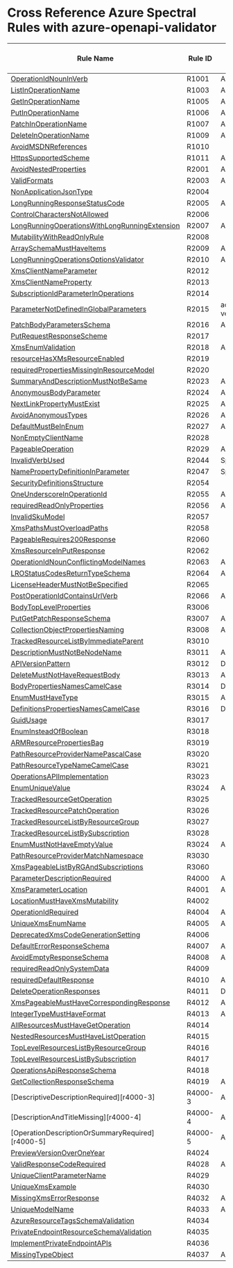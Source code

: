 # Cross Reference Azure Spectral Rules with azure-openapi-validator

| Rule Name | Rule ID | Azure Spectral Ruleset |
| --------- | ------- | ---------------------- |
| [OperationIdNounInVerb][r1001] | R1001 | Add |
| [ListInOperationName][r1003] | R1003 | Add |
| [GetInOperationName][r1005] | R1005 | Add |
| [PutInOperationName][r1006] | R1006 | Add |
| [PatchInOperationName][r1007] | R1007 | Add |
| [DeleteInOperationName][r1009] | R1009 | Add |
| [AvoidMSDNReferences][r1010] | R1010 |  |
| [HttpsSupportedScheme][r1011] | R1011 | Add |
| [AvoidNestedProperties][r2001] | R2001 | Add |
| [ValidFormats][r2003] | R2003 | Add |
| [NonApplicationJsonType][r2004] | R2004 | |
| [LongRunningResponseStatusCode][r2005] | R2005 | Add |
| [ControlCharactersNotAllowed][r2006] | R2006 |  |
| [LongRunningOperationsWithLongRunningExtension][r2007] | R2007 | Add |
| [MutabilityWithReadOnlyRule][r2008] | R2008 |  |
| [ArraySchemaMustHaveItems][r2009] | R2009 | Add |
| [LongRunningOperationsOptionsValidator][r2010] | R2010 | Add ? |
| [XmsClientNameParameter][r2012] | R2012 |  |
| [XmsClientNameProperty][r2013] | R2013 |  |
| [SubscriptionIdParameterInOperations][r2014] | R2014 |  |
| [ParameterNotDefinedInGlobalParameters][r2015] | R2015 | add for api-version |
| [PatchBodyParametersSchema][r2016] | R2016 | Add |
| [PutRequestResponseScheme][r2017] | R2017 |  |
| [XmsEnumValidation][r2018] | R2018 | Add |
| [resourceHasXMsResourceEnabled][r2019] | R2019 |  |
| [requiredPropertiesMissingInResourceModel][r2020] | R2020 |  |
| [SummaryAndDescriptionMustNotBeSame][r2023] | R2023 | Add |
| [AnonymousBodyParameter][r2024] | R2024 | Add |
| [NextLinkPropertyMustExist][r2025] | R2025 | Add |
| [AvoidAnonymousTypes][r2026] | R2026 | Add |
| [DefaultMustBeInEnum][r2027] | R2027 | Add |
| [NonEmptyClientName][r2028] | R2028 |  |
| [PageableOperation][r2029] | R2029 | Add |
| [InvalidVerbUsed][r2044] | R2044 | Spectral:oas |
| [NamePropertyDefinitionInParameter][r2047] | R2047 | Spectral:oas |
| [SecurityDefinitionsStructure][r2054] | R2054 |  |
| [OneUnderscoreInOperationId][r2055] | R2055 | Add |
| [requiredReadOnlyProperties][r2056] | R2056 | Add |
| [InvalidSkuModel][r2057] | R2057 |  |
| [XmsPathsMustOverloadPaths][r2058] | R2058 |  |
| [PageableRequires200Response][r2060] | R2060 |  |
| [XmsResourceInPutResponse][r2062] | R2062 | |
| [OperationIdNounConflictingModelNames][r2063] | R2063 | Add |
| [LROStatusCodesReturnTypeSchema][r2064] | R2064 | Add |
| [LicenseHeaderMustNotBeSpecified][r2065] | R2065 |  |
| [PostOperationIdContainsUrlVerb][r2066] | R2066 | Add |
| [BodyTopLevelProperties][r3006] | R3006 | |
| [PutGetPatchResponseSchema][r3007] | R3007 | Add |
| [CollectionObjectPropertiesNaming][r3008] | R3008 | Add |
| [TrackedResourceListByImmediateParent][r3010] | R3010 |  |
| [DescriptionMustNotBeNodeName][r3011] | R3011 | Add |
| [APIVersionPattern][r3012] | R3012 | Done |
| [DeleteMustNotHaveRequestBody][r3013] | R3013 | Add |
| [BodyPropertiesNamesCamelCase][r3014] | R3014 | Done |
| [EnumMustHaveType][r3015] | R3015 | Add |
| [DefinitionsPropertiesNamesCamelCase][r3016] | R3016 | Done |
| [GuidUsage][r3017] | R3017 |  |
| [EnumInsteadOfBoolean][r3018] | R3018 |  |
| [ARMResourcePropertiesBag][r3019] | R3019 |  |
| [PathResourceProviderNamePascalCase][r3020] | R3020 |  |
| [PathResourceTypeNameCamelCase][r3021] | R3021 |  |
| [OperationsAPIImplementation][r3023] | R3023 |  |
| [EnumUniqueValue][r3024] | R3024 | Add |
| [TrackedResourceGetOperation][r3025] | R3025 | |
| [TrackedResourcePatchOperation][r3026] | R3026 | |
| [TrackedResourceListByResourceGroup][r3027] | R3027 |  |
| [TrackedResourceListBySubscription][r3028] | R3028 |  |
| [EnumMustNotHaveEmptyValue][r3024] | R3024 | Add |
| [PathResourceProviderMatchNamespace][r3030] | R3030  | |
| [XmsPageableListByRGAndSubscriptions][r3060] | R3060 |  |
| [ParameterDescriptionRequired][r4000] | R4000 | Add |
| [XmsParameterLocation][r4001] | R4001 | Add |
| [LocationMustHaveXmsMutability][r4002] | R4002 |  |
| [OperationIdRequired][r4004] | R4004 | Add |
| [UniqueXmsEnumName][r4005] | R4005 | Add |
| [DeprecatedXmsCodeGenerationSetting][r4006] | R4006 |  |
| [DefaultErrorResponseSchema][r4007] | R4007 | Add |
| [AvoidEmptyResponseSchema][r4008] | R4008 | Add |
| [requiredReadOnlySystemData][r4009] | R4009 | |
| [requiredDefaultResponse][r4010] | R4010 | Add |
| [DeleteOperationResponses][r4011] | R4011 | Done |
| [XmsPageableMustHaveCorrespondingResponse][r4012] | R4012 | Add |
| [IntegerTypeMustHaveFormat][r4013] | R4013 | Add |
| [AllResourcesMustHaveGetOperation][r4014] | R4014 |  |
| [NestedResourcesMustHaveListOperation][r4015] | R4015 |  |
| [TopLevelResourcesListByResourceGroup][r4016] | R4016 |  |
| [TopLevelResourcesListBySubscription][r4017] | R4017 | |
| [OperationsApiResponseSchema][r4018] | R4018 |  |
| [GetCollectionResponseSchema][r4019] | R4019 | Add |
| [DescriptiveDescriptionRequired][r4000-3] | R4000-3 | Add |
| [DescriptionAndTitleMissing][r4000-4] | R4000-4 | Add |
| [OperationDescriptionOrSummaryRequired][r4000-5] | R4000-5 | Add |
| [PreviewVersionOverOneYear][r4024] | R4024 |  |
| [ValidResponseCodeRequired][r4028] | R4028 | Add |
| [UniqueClientParameterName][r4029] | R4029 |  |
| [UniqueXmsExample][r4030] | R4030 |  |
| [MissingXmsErrorResponse][r4032] | R4032 | Add |
| [UniqueModelName][r4033] | R4033 | Add |
| [AzureResourceTagsSchemaValidation][r4034] | R4034 |  |
| [PrivateEndpointResourceSchemaValidation][r4035] | R4035 |  |
| [ImplementPrivateEndpointAPIs][r4036] | R4036 |  |
| [MissingTypeObject][r4037] | R4037 | Add |

[r1001]: https://github.com/Azure/azure-rest-api-specs/blob/master/documentation/openapi-authoring-automated-guidelines.md#r1001
[r1003]: https://github.com/Azure/azure-rest-api-specs/blob/master/documentation/openapi-authoring-automated-guidelines.md#r1003
[r1005]: https://github.com/Azure/azure-rest-api-specs/blob/master/documentation/openapi-authoring-automated-guidelines.md#r1005
[r1006]: https://github.com/Azure/azure-rest-api-specs/blob/master/documentation/openapi-authoring-automated-guidelines.md#r1006
[r1007]: https://github.com/Azure/azure-rest-api-specs/blob/master/documentation/openapi-authoring-automated-guidelines.md#r1007
[r1009]: https://github.com/Azure/azure-rest-api-specs/blob/master/documentation/openapi-authoring-automated-guidelines.md#r1009
[r1010]: https://github.com/Azure/azure-rest-api-specs/blob/master/documentation/openapi-authoring-automated-guidelines.md#r1010
[r1011]: https://github.com/Azure/azure-rest-api-specs/blob/master/documentation/openapi-authoring-automated-guidelines.md#r1011
[r2001]: https://github.com/Azure/azure-rest-api-specs/blob/master/documentation/openapi-authoring-automated-guidelines.md#r2001
[r2003]: https://github.com/Azure/azure-rest-api-specs/blob/master/documentation/openapi-authoring-automated-guidelines.md#r2003
[r2004]: https://github.com/Azure/azure-rest-api-specs/blob/master/documentation/openapi-authoring-automated-guidelines.md#r2004
[r2005]: https://github.com/Azure/azure-rest-api-specs/blob/master/documentation/openapi-authoring-automated-guidelines.md#r2005
[r2006]: https://github.com/Azure/azure-rest-api-specs/blob/master/documentation/openapi-authoring-automated-guidelines.md#r2006
[r2007]: https://github.com/Azure/azure-rest-api-specs/blob/master/documentation/openapi-authoring-automated-guidelines.md#r2007
[r2008]: https://github.com/Azure/azure-rest-api-specs/blob/master/documentation/openapi-authoring-automated-guidelines.md#r2008
[r2009]: https://github.com/Azure/azure-rest-api-specs/blob/master/documentation/openapi-authoring-automated-guidelines.md#r2009
[r2010]: https://github.com/Azure/azure-rest-api-specs/blob/master/documentation/openapi-authoring-automated-guidelines.md#r2010
[r2012]: https://github.com/Azure/azure-rest-api-specs/blob/master/documentation/openapi-authoring-automated-guidelines.md#r2012
[r2013]: https://github.com/Azure/azure-rest-api-specs/blob/master/documentation/openapi-authoring-automated-guidelines.md#r2013
[r2014]: https://github.com/Azure/azure-rest-api-specs/blob/master/documentation/openapi-authoring-automated-guidelines.md#r2014
[r2015]: https://github.com/Azure/azure-rest-api-specs/blob/master/documentation/openapi-authoring-automated-guidelines.md#r2015
[r2016]: https://github.com/Azure/azure-rest-api-specs/blob/master/documentation/openapi-authoring-automated-guidelines.md#r2016
[r2017]: https://github.com/Azure/azure-rest-api-specs/blob/master/documentation/openapi-authoring-automated-guidelines.md#r2017
[r2018]: https://github.com/Azure/azure-rest-api-specs/blob/master/documentation/openapi-authoring-automated-guidelines.md#r2018
[r2019]: https://github.com/Azure/azure-rest-api-specs/blob/master/documentation/openapi-authoring-automated-guidelines.md#r2019
[r2020]: https://github.com/Azure/azure-rest-api-specs/blob/master/documentation/openapi-authoring-automated-guidelines.md#r2020
[r2023]: https://github.com/Azure/azure-rest-api-specs/blob/master/documentation/openapi-authoring-automated-guidelines.md#r2023
[r2024]: https://github.com/Azure/azure-rest-api-specs/blob/master/documentation/openapi-authoring-automated-guidelines.md#r2024
[r2025]: https://github.com/Azure/azure-rest-api-specs/blob/master/documentation/openapi-authoring-automated-guidelines.md#r2025
[r2026]: https://github.com/Azure/azure-rest-api-specs/blob/master/documentation/openapi-authoring-automated-guidelines.md#r2026
[r2027]: https://github.com/Azure/azure-rest-api-specs/blob/master/documentation/openapi-authoring-automated-guidelines.md#r2027
[r2028]: https://github.com/Azure/azure-rest-api-specs/blob/master/documentation/openapi-authoring-automated-guidelines.md#r2028
[r2029]: https://github.com/Azure/azure-rest-api-specs/blob/master/documentation/openapi-authoring-automated-guidelines.md#r2029
[r2044]: https://github.com/Azure/azure-rest-api-specs/blob/master/documentation/openapi-authoring-automated-guidelines.md#r2044
[r2047]: https://github.com/Azure/azure-rest-api-specs/blob/master/documentation/openapi-authoring-automated-guidelines.md#r2047
[r2054]: https://github.com/Azure/azure-rest-api-specs/blob/master/documentation/openapi-authoring-automated-guidelines.md#r2054
[r2055]: https://github.com/Azure/azure-rest-api-specs/blob/master/documentation/openapi-authoring-automated-guidelines.md#r2055
[r2056]: https://github.com/Azure/azure-rest-api-specs/blob/master/documentation/openapi-authoring-automated-guidelines.md#r2056
[r2057]: https://github.com/Azure/azure-rest-api-specs/blob/master/documentation/openapi-authoring-automated-guidelines.md#r2057
[r2058]: https://github.com/Azure/azure-rest-api-specs/blob/master/documentation/openapi-authoring-automated-guidelines.md#r2058
[r2060]: https://github.com/Azure/azure-rest-api-specs/blob/master/documentation/openapi-authoring-automated-guidelines.md#r2060
[r2062]: https://github.com/Azure/azure-rest-api-specs/blob/master/documentation/openapi-authoring-automated-guidelines.md#r2062
[r2063]: https://github.com/Azure/azure-rest-api-specs/blob/master/documentation/openapi-authoring-automated-guidelines.md#r2063
[r2064]: https://github.com/Azure/azure-rest-api-specs/blob/master/documentation/openapi-authoring-automated-guidelines.md#r2064
[r2065]: https://github.com/Azure/azure-rest-api-specs/blob/master/documentation/openapi-authoring-automated-guidelines.md#r2065
[r2066]: https://github.com/Azure/azure-rest-api-specs/blob/master/documentation/openapi-authoring-automated-guidelines.md#r2066
[r3006]: https://github.com/Azure/azure-rest-api-specs/blob/master/documentation/openapi-authoring-automated-guidelines.md#r3006
[r3007]: https://github.com/Azure/azure-rest-api-specs/blob/master/documentation/openapi-authoring-automated-guidelines.md#r3007
[r3008]: https://github.com/Azure/azure-rest-api-specs/blob/master/documentation/openapi-authoring-automated-guidelines.md#r3008
[r3010]: https://github.com/Azure/azure-rest-api-specs/blob/master/documentation/openapi-authoring-automated-guidelines.md#r3010
[r3011]: https://github.com/Azure/azure-rest-api-specs/blob/master/documentation/openapi-authoring-automated-guidelines.md#r3011
[r3012]: https://github.com/Azure/azure-rest-api-specs/blob/master/documentation/openapi-authoring-automated-guidelines.md#r3012
[r3013]: https://github.com/Azure/azure-rest-api-specs/blob/master/documentation/openapi-authoring-automated-guidelines.md#r3013
[r3014]: https://github.com/Azure/azure-rest-api-specs/blob/master/documentation/openapi-authoring-automated-guidelines.md#r3014
[r3015]: https://github.com/Azure/azure-rest-api-specs/blob/master/documentation/openapi-authoring-automated-guidelines.md#r3015
[r3016]: https://github.com/Azure/azure-rest-api-specs/blob/master/documentation/openapi-authoring-automated-guidelines.md#r3016
[r3017]: https://github.com/Azure/azure-rest-api-specs/blob/master/documentation/openapi-authoring-automated-guidelines.md#r3017
[r3018]: https://github.com/Azure/azure-rest-api-specs/blob/master/documentation/openapi-authoring-automated-guidelines.md#r3018
[r3019]: https://github.com/Azure/azure-rest-api-specs/blob/master/documentation/openapi-authoring-automated-guidelines.md#r3019
[r3020]: https://github.com/Azure/azure-rest-api-specs/blob/master/documentation/openapi-authoring-automated-guidelines.md#r3020
[r3021]: https://github.com/Azure/azure-rest-api-specs/blob/master/documentation/openapi-authoring-automated-guidelines.md#r3021
[r3023]: https://github.com/Azure/azure-rest-api-specs/blob/master/documentation/openapi-authoring-automated-guidelines.md#r3023
[r3024]: https://github.com/Azure/azure-rest-api-specs/blob/master/documentation/openapi-authoring-automated-guidelines.md#r3024
[r3025]: https://github.com/Azure/azure-rest-api-specs/blob/master/documentation/openapi-authoring-automated-guidelines.md#r3025
[r3026]: https://github.com/Azure/azure-rest-api-specs/blob/master/documentation/openapi-authoring-automated-guidelines.md#r3026
[r3027]: https://github.com/Azure/azure-rest-api-specs/blob/master/documentation/openapi-authoring-automated-guidelines.md#r3027
[r3028]: https://github.com/Azure/azure-rest-api-specs/blob/master/documentation/openapi-authoring-automated-guidelines.md#r3028
[r3029]: https://github.com/Azure/azure-rest-api-specs/blob/master/documentation/openapi-authoring-automated-guidelines.md#r3029
[r3030]: https://github.com/Azure/azure-rest-api-specs/blob/master/documentation/openapi-authoring-automated-guidelines.md#R3030
[r3060]: https://github.com/Azure/azure-rest-api-specs/blob/master/documentation/openapi-authoring-automated-guidelines.md#r3060
[r4000]: https://github.com/Azure/azure-rest-api-specs/blob/master/documentation/openapi-authoring-automated-guidelines.md#r4000
[r4001]: https://github.com/Azure/azure-rest-api-specs/blob/master/documentation/openapi-authoring-automated-guidelines.md#r4001
[r4002]: https://github.com/Azure/azure-rest-api-specs/blob/master/documentation/openapi-authoring-automated-guidelines.md#r4002
[r4004]: https://github.com/Azure/azure-rest-api-specs/blob/master/documentation/openapi-authoring-automated-guidelines.md#r4004
[r4005]: https://github.com/Azure/azure-rest-api-specs/blob/master/documentation/openapi-authoring-automated-guidelines.md#r4005
[r4006]: https://github.com/Azure/azure-rest-api-specs/blob/master/documentation/openapi-authoring-automated-guidelines.md#r4006
[r4007]: https://github.com/Azure/azure-rest-api-specs/blob/master/documentation/openapi-authoring-automated-guidelines.md#r4007
[r4008]: https://github.com/Azure/azure-rest-api-specs/blob/master/documentation/openapi-authoring-automated-guidelines.md#r4008
[r4009]: https://github.com/Azure/azure-rest-api-specs/blob/master/documentation/openapi-authoring-automated-guidelines.md#r4009
[r4010]: https://github.com/Azure/azure-rest-api-specs/blob/master/documentation/openapi-authoring-automated-guidelines.md#r4010
[r4011]: https://github.com/Azure/azure-rest-api-specs/blob/master/documentation/openapi-authoring-automated-guidelines.md#r4011
[r4012]: https://github.com/Azure/azure-rest-api-specs/blob/master/documentation/openapi-authoring-automated-guidelines.md#r4012
[r4013]: https://github.com/Azure/azure-rest-api-specs/blob/master/documentation/openapi-authoring-automated-guidelines.md#r4013
[r4014]: https://github.com/Azure/azure-rest-api-specs/blob/master/documentation/openapi-authoring-automated-guidelines.md#r4014
[r4015]: https://github.com/Azure/azure-rest-api-specs/blob/master/documentation/openapi-authoring-automated-guidelines.md#r4015
[r4016]: https://github.com/Azure/azure-rest-api-specs/blob/master/documentation/openapi-authoring-automated-guidelines.md#r4016
[r4017]: https://github.com/Azure/azure-rest-api-specs/blob/master/documentation/openapi-authoring-automated-guidelines.md#r4017
[r4018]: https://github.com/Azure/azure-rest-api-specs/blob/master/documentation/openapi-authoring-automated-guidelines.md#r4018
[r4019]: https://github.com/Azure/azure-rest-api-specs/blob/master/documentation/openapi-authoring-automated-guidelines.md#r4019
[r4020]: https://github.com/Azure/azure-rest-api-specs/blob/master/documentation/openapi-authoring-automated-guidelines.md#r4000-3
[r4021]: https://github.com/Azure/azure-rest-api-specs/blob/master/documentation/openapi-authoring-automated-guidelines.md#r4000-4
[r4022]: https://github.com/Azure/azure-rest-api-specs/blob/master/documentation/openapi-authoring-automated-guidelines.md#r4000-4
[r4024]: https://github.com/Azure/azure-rest-api-specs/blob/master/documentation/openapi-authoring-automated-guidelines.md#r4024
[r4028]: https://github.com/Azure/azure-rest-api-specs/blob/master/documentation/openapi-authoring-automated-guidelines.md#r4028
[r4029]: https://github.com/Azure/azure-rest-api-specs/blob/master/documentation/openapi-authoring-automated-guidelines.md#r4029
[r4030]: https://github.com/Azure/azure-rest-api-specs/blob/master/documentation/openapi-authoring-automated-guidelines.md#r4030
[r4032]: https://github.com/Azure/azure-rest-api-specs/blob/master/documentation/openapi-authoring-automated-guidelines.md#r4032
[r4033]: https://github.com/Azure/azure-rest-api-specs/blob/master/documentation/openapi-authoring-automated-guidelines.md#r4033
[r4034]: https://github.com/Azure/azure-rest-api-specs/blob/master/documentation/openapi-authoring-automated-guidelines.md#r4034
[r4035]: https://github.com/Azure/azure-rest-api-specs/blob/master/documentation/openapi-authoring-automated-guidelines.md#r4035
[r4036]: https://github.com/Azure/azure-rest-api-specs/blob/master/documentation/openapi-authoring-automated-guidelines.md#r4036
[r4037]: https://github.com/Azure/azure-rest-api-specs/blob/master/documentation/openapi-authoring-automated-guidelines.md#r4037
